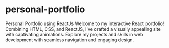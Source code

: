 # personal-portfolio
Personal Portfolio using ReactJs
Welcome to my interactive React portfolio! Combining HTML, CSS, and ReactJS,
I've crafted a visually appealing site with captivating animations.
Explore my projects and skills in web development with seamless navigation and engaging design.
